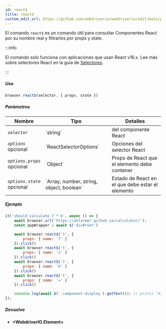 ```yaml
---
id: react$
title: react$
custom_edit_url: https://github.com/webdriverio/webdriverio/edit/main/packages/webdriverio/src/commands/browser/react$.ts
---
```


El comando `react$` es un comando útil para consultar Componentes React por su 
nombre real y filtrarlos por props y state.

:::info

El comando solo funciona con aplicaciones que usan React v16.x. Lee más sobre selectores React 
en la guía de [Selectores](/docs/selectors#react-selectors).

:::

##### Uso

```js
browser.react$(selector, { props, state })
```

##### Parámetros

<table>
  <thead>
    <tr>
      <th>Nombre</th><th>Tipo</th><th>Detalles</th>
    </tr>
  </thead>
  <tbody>
    <tr>
      <td><code><var>selector</var></code></td>
      <td>`string`</td>
      <td>del componente React</td>
    </tr>
    <tr>
      <td><code><var>options</var></code><br /><span className="label labelWarning">opcional</span></td>
      <td>`ReactSelectorOptions`</td>
      <td>Opciones del selector React</td>
    </tr>
    <tr>
      <td><code><var>options.props</var></code><br /><span className="label labelWarning">opcional</span></td>
      <td>`Object`</td>
      <td>Props de React que el elemento debe contener</td>
    </tr>
    <tr>
      <td><code><var>options.state</var></code><br /><span className="label labelWarning">opcional</span></td>
      <td>`Array<any>, number, string, object, boolean`</td>
      <td>Estado de React en el que debe estar el elemento</td>
    </tr>
  </tbody>
</table>

##### Ejemplo

```js title="pause.js"
it('should calculate 7 * 6', async () => {
    await browser.url('https://ahfarmer.github.io/calculator/');
    const appWrapper = await $('div#root')

    await browser.react$('t', {
        props: { name: '7' }
    }).click()
    await browser.react$('t', {
        props: { name: 'x' }
    }).click()
    await browser.react$('t', {
        props: { name: '6' }
    }).click()
    await browser.react$('t', {
        props: { name: '=' }
    }).click()

    console.log(await $('.component-display').getText()); // prints "42"
});
```

##### Devuelve

- **&lt;WebdriverIO.Element&gt;**